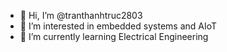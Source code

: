 - 👋 Hi, I’m @tranthanhtruc2803
- 👀 I’m interested in embedded systems and AIoT
- 🌱 I’m currently learning Electrical Engineering

